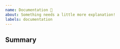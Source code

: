 ```yaml
---
name: Documentation 📝
about: Something needs a little more explanation!
labels: documentation
---
```


<!--
  Please fill out each section below, otherwise, your issue will be closed.
  Before opening a new issue, please search existing issues.
-->

## Summary

<!-- Brief explanation of what needs documentation. -->